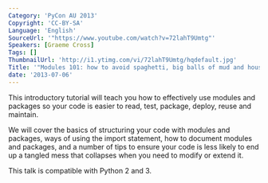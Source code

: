 ```yaml
---
Category: 'PyCon AU 2013'
Copyright: 'CC-BY-SA'
Language: 'English'
SourceUrl: '"https://www.youtube.com/watch?v=72lahT9Umtg"'
Speakers: [Graeme Cross]
Tags: []
ThumbnailUrl: 'http://i1.ytimg.com/vi/72lahT9Umtg/hqdefault.jpg'
Title: '"Modules 101: how to avoid spaghetti, big balls of mud and houses of straw!"'
date: '2013-07-06'
---
```

This introductory tutorial will teach you how to effectively use modules and packages so your code is easier to read, test, package, deploy, reuse and maintain.

We will cover the basics of structuring your code with modules and packages, ways of using the import statement, how to document modules and packages, and a number of tips to ensure your code is less likely to end up a tangled mess that collapses when you need to modify or extend it.

This talk is compatible with Python 2 and 3.
